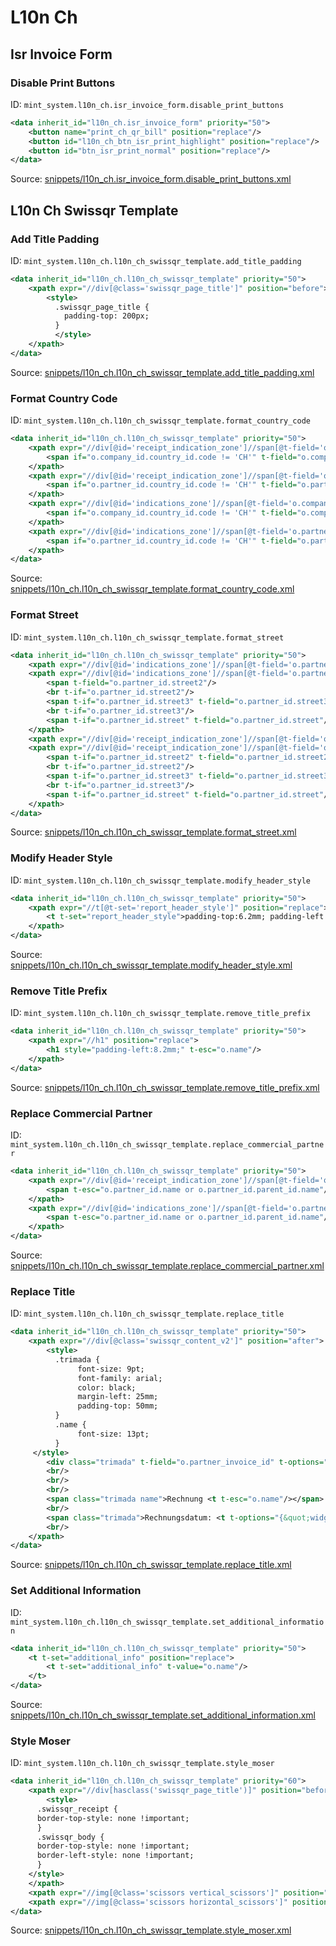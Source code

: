 # L10n Ch
## Isr Invoice Form  
### Disable Print Buttons  
ID: `mint_system.l10n_ch.isr_invoice_form.disable_print_buttons`  
```xml
<data inherit_id="l10n_ch.isr_invoice_form" priority="50">
    <button name="print_ch_qr_bill" position="replace"/>
    <button id="l10n_ch_btn_isr_print_highlight" position="replace"/>
    <button id="btn_isr_print_normal" position="replace"/>
</data>

```
Source: [snippets/l10n_ch.isr_invoice_form.disable_print_buttons.xml](https://github.com/Mint-System/Odoo-Build/tree/main/snippets/l10n_ch.isr_invoice_form.disable_print_buttons.xml)

## L10n Ch Swissqr Template  
### Add Title Padding  
ID: `mint_system.l10n_ch.l10n_ch_swissqr_template.add_title_padding`  
```xml
<data inherit_id="l10n_ch.l10n_ch_swissqr_template" priority="50">
    <xpath expr="//div[@class='swissqr_page_title']" position="before">
        <style>
          .swissqr_page_title {
            padding-top: 200px;
          }
          </style>
    </xpath>
</data>

```
Source: [snippets/l10n_ch.l10n_ch_swissqr_template.add_title_padding.xml](https://github.com/Mint-System/Odoo-Build/tree/main/snippets/l10n_ch.l10n_ch_swissqr_template.add_title_padding.xml)

### Format Country Code  
ID: `mint_system.l10n_ch.l10n_ch_swissqr_template.format_country_code`  
```xml
<data inherit_id="l10n_ch.l10n_ch_swissqr_template" priority="50">
    <xpath expr="//div[@id='receipt_indication_zone']//span[@t-field='o.company_id.country_id.code']" position="replace">
        <span if="o.company_id.country_id.code != 'CH'" t-field="o.company_id.country_id.code"/>
    </xpath>
    <xpath expr="//div[@id='receipt_indication_zone']//span[@t-field='o.partner_id.country_id.code']" position="replace">
        <span if="o.partner_id.country_id.code != 'CH'" t-field="o.partner_id.country_id.code"/>
    </xpath>
    <xpath expr="//div[@id='indications_zone']//span[@t-field='o.company_id.country_id.code']" position="replace">
        <span if="o.company_id.country_id.code != 'CH'" t-field="o.company_id.country_id.code"/>
    </xpath>
    <xpath expr="//div[@id='indications_zone']//span[@t-field='o.partner_id.country_id.code']" position="replace">
        <span if="o.partner_id.country_id.code != 'CH'" t-field="o.partner_id.country_id.code"/>
    </xpath>
</data>

```
Source: [snippets/l10n_ch.l10n_ch_swissqr_template.format_country_code.xml](https://github.com/Mint-System/Odoo-Build/tree/main/snippets/l10n_ch.l10n_ch_swissqr_template.format_country_code.xml)

### Format Street  
ID: `mint_system.l10n_ch.l10n_ch_swissqr_template.format_street`  
```xml
<data inherit_id="l10n_ch.l10n_ch_swissqr_template" priority="50">
    <xpath expr="//div[@id='indications_zone']//span[@t-field='o.partner_id.street']" position="replace"/>
    <xpath expr="//div[@id='indications_zone']//span[@t-field='o.partner_id.street2']" position="replace">
        <span t-field="o.partner_id.street2"/>
        <br t-if="o.partner_id.street2"/>
        <span t-if="o.partner_id.street3" t-field="o.partner_id.street3"/>
        <br t-if="o.partner_id.street3"/>
        <span t-if="o.partner_id.street" t-field="o.partner_id.street"/>
    </xpath>
    <xpath expr="//div[@id='receipt_indication_zone']//span[@t-field='o.partner_id.street']" position="replace"/>
    <xpath expr="//div[@id='receipt_indication_zone']//span[@t-field='o.partner_id.street2']" position="replace">
        <span t-if="o.partner_id.street2" t-field="o.partner_id.street2"/>
        <br t-if="o.partner_id.street2"/>
        <span t-if="o.partner_id.street3" t-field="o.partner_id.street3"/>
        <br t-if="o.partner_id.street3"/>
        <span t-if="o.partner_id.street" t-field="o.partner_id.street"/>
    </xpath>
</data>

```
Source: [snippets/l10n_ch.l10n_ch_swissqr_template.format_street.xml](https://github.com/Mint-System/Odoo-Build/tree/main/snippets/l10n_ch.l10n_ch_swissqr_template.format_street.xml)

### Modify Header Style  
ID: `mint_system.l10n_ch.l10n_ch_swissqr_template.modify_header_style`  
```xml
<data inherit_id="l10n_ch.l10n_ch_swissqr_template" priority="50">
    <xpath expr="//t[@t-set='report_header_style']" position="replace">
        <t t-set="report_header_style">padding-top:6.2mm; padding-left:23mm; padding-right:8.2mm;</t>
    </xpath>
</data>

```
Source: [snippets/l10n_ch.l10n_ch_swissqr_template.modify_header_style.xml](https://github.com/Mint-System/Odoo-Build/tree/main/snippets/l10n_ch.l10n_ch_swissqr_template.modify_header_style.xml)

### Remove Title Prefix  
ID: `mint_system.l10n_ch.l10n_ch_swissqr_template.remove_title_prefix`  
```xml
<data inherit_id="l10n_ch.l10n_ch_swissqr_template" priority="50">
    <xpath expr="//h1" position="replace">
        <h1 style="padding-left:8.2mm;" t-esc="o.name"/>
    </xpath>
</data>

```
Source: [snippets/l10n_ch.l10n_ch_swissqr_template.remove_title_prefix.xml](https://github.com/Mint-System/Odoo-Build/tree/main/snippets/l10n_ch.l10n_ch_swissqr_template.remove_title_prefix.xml)

### Replace Commercial Partner  
ID: `mint_system.l10n_ch.l10n_ch_swissqr_template.replace_commercial_partner`  
```xml
<data inherit_id="l10n_ch.l10n_ch_swissqr_template" priority="50">
    <xpath expr="//div[@id='receipt_indication_zone']//span[@t-field='o.partner_id.commercial_partner_id.name']" position="replace">
        <span t-esc="o.partner_id.name or o.partner_id.parent_id.name"/>
    </xpath>
    <xpath expr="//div[@id='indications_zone']//span[@t-field='o.partner_id.commercial_partner_id.name']" position="replace">
        <span t-esc="o.partner_id.name or o.partner_id.parent_id.name"/>
    </xpath>
</data>

```
Source: [snippets/l10n_ch.l10n_ch_swissqr_template.replace_commercial_partner.xml](https://github.com/Mint-System/Odoo-Build/tree/main/snippets/l10n_ch.l10n_ch_swissqr_template.replace_commercial_partner.xml)

### Replace Title  
ID: `mint_system.l10n_ch.l10n_ch_swissqr_template.replace_title`  
```xml
<data inherit_id="l10n_ch.l10n_ch_swissqr_template" priority="50">
    <xpath expr="//div[@class='swissqr_content_v2']" position="after">
        <style>
          .trimada {
               font-size: 9pt;
               font-family: arial;
               color: black;
               margin-left: 25mm;
               padding-top: 50mm;
          }
          .name {
               font-size: 13pt;
          }
     </style>
        <div class="trimada" t-field="o.partner_invoice_id" t-options="{&quot;widget&quot;: &quot;contact&quot;, &quot;fields&quot;: [&quot;address&quot;, &quot;name&quot;], &quot;no_marker&quot;: True}"/>
        <br/>
        <br/>
        <br/>
        <span class="trimada name">Rechnung <t t-esc="o.name"/></span>
        <br/>
        <span class="trimada">Rechnungsdatum: <t t-options="{&quot;widget&quot;: &quot;date&quot;}" t-esc="o.invoice_date"/></span>
        <br/>
    </xpath>
</data>

```
Source: [snippets/l10n_ch.l10n_ch_swissqr_template.replace_title.xml](https://github.com/Mint-System/Odoo-Build/tree/main/snippets/l10n_ch.l10n_ch_swissqr_template.replace_title.xml)

### Set Additional Information  
ID: `mint_system.l10n_ch.l10n_ch_swissqr_template.set_additional_information`  
```xml
<data inherit_id="l10n_ch.l10n_ch_swissqr_template" priority="50">
    <t t-set="additional_info" position="replace">
        <t t-set="additional_info" t-value="o.name"/>
    </t>
</data>

```
Source: [snippets/l10n_ch.l10n_ch_swissqr_template.set_additional_information.xml](https://github.com/Mint-System/Odoo-Build/tree/main/snippets/l10n_ch.l10n_ch_swissqr_template.set_additional_information.xml)

### Style Moser  
ID: `mint_system.l10n_ch.l10n_ch_swissqr_template.style_moser`  
```xml
<data inherit_id="l10n_ch.l10n_ch_swissqr_template" priority="60">
    <xpath expr="//div[hasclass('swissqr_page_title')]" position="before">
        <style>
      .swissqr_receipt {
      border-top-style: none !important;
      }
      .swissqr_body {
      border-top-style: none !important;
      border-left-style: none !important;
      }
    </style>
    </xpath>
    <xpath expr="//img[@class='scissors vertical_scissors']" position="replace"/>
    <xpath expr="//img[@class='scissors horizontal_scissors']" position="replace"/>
</data>

```
Source: [snippets/l10n_ch.l10n_ch_swissqr_template.style_moser.xml](https://github.com/Mint-System/Odoo-Build/tree/main/snippets/l10n_ch.l10n_ch_swissqr_template.style_moser.xml)

